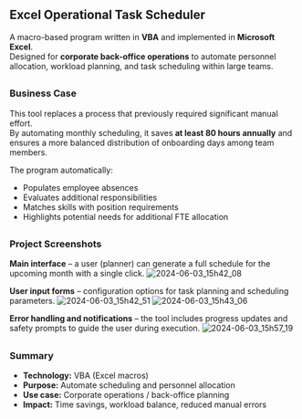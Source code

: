 ## Excel Operational Task Scheduler

A macro-based program written in **VBA** and implemented in **Microsoft Excel**.  
Designed for **corporate back-office operations** to automate personnel allocation, workload planning, and task scheduling within large teams.

##

### Business Case

This tool replaces a process that previously required significant manual effort.  
By automating monthly scheduling, it saves **at least 80 hours annually** and ensures a more balanced distribution of onboarding days among team members.

The program automatically:
- Populates employee absences  
- Evaluates additional responsibilities  
- Matches skills with position requirements  
- Highlights potential needs for additional FTE allocation

##

### Project Screenshots
**Main interface** – a user (planner) can generate a full schedule for the upcoming month with a single click.
![2024-06-03_15h42_08](https://github.com/JonasLauri/MS-Excel-Operational-Tasks-Scheduling-tool/assets/31222361/ad51bb72-f51a-4eea-8248-ea20c046fcab)

**User input forms** – configuration options for task planning and scheduling parameters.
![2024-06-03_15h42_51](https://github.com/JonasLauri/MS-Excel-Operational-Tasks-Scheduling-tool/assets/31222361/30463f2b-1acc-49b6-936a-028127b320e0)
![2024-06-03_15h43_06](https://github.com/JonasLauri/MS-Excel-Operational-Tasks-Scheduling-tool/assets/31222361/7191f78f-af3f-4079-8e02-4524fcc411fe)

**Error handling and notifications** – the tool includes progress updates and safety prompts to guide the user during execution.
![2024-06-03_15h57_19](https://github.com/JonasLauri/MS-Excel-Operational-Tasks-Scheduling-tool/assets/31222361/0f54d854-61bd-4904-8e78-63b9bdfcf9ec)

##

### Summary

- **Technology:** VBA (Excel macros)  
- **Purpose:** Automate scheduling and personnel allocation  
- **Use case:** Corporate operations / back-office planning  
- **Impact:** Time savings, workload balance, reduced manual errors
